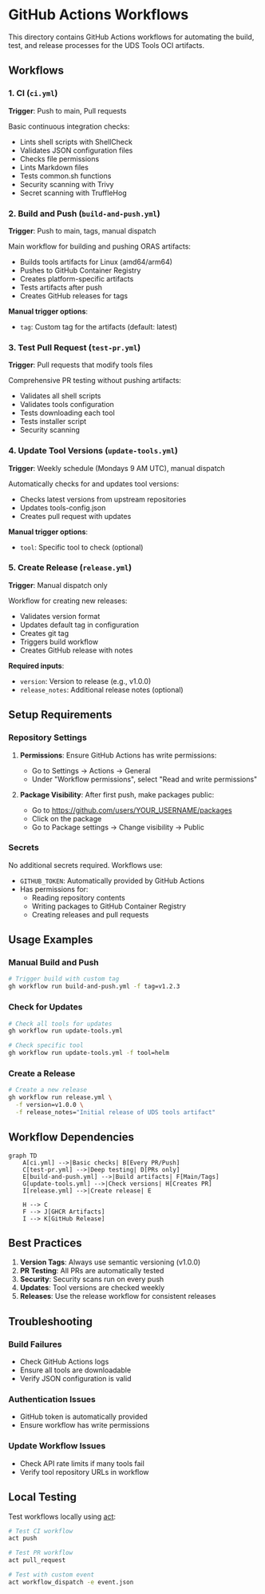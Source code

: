 # GitHub Actions Workflows

This directory contains GitHub Actions workflows for automating the build, test, and release processes for the UDS Tools OCI artifacts.

## Workflows

### 1. CI (`ci.yml`)
**Trigger**: Push to main, Pull requests

Basic continuous integration checks:
- Lints shell scripts with ShellCheck
- Validates JSON configuration files
- Checks file permissions
- Lints Markdown files
- Tests common.sh functions
- Security scanning with Trivy
- Secret scanning with TruffleHog

### 2. Build and Push (`build-and-push.yml`)
**Trigger**: Push to main, tags, manual dispatch

Main workflow for building and pushing ORAS artifacts:
- Builds tools artifacts for Linux (amd64/arm64)
- Pushes to GitHub Container Registry
- Creates platform-specific artifacts
- Tests artifacts after push
- Creates GitHub releases for tags

**Manual trigger options**:
- `tag`: Custom tag for the artifacts (default: latest)

### 3. Test Pull Request (`test-pr.yml`)
**Trigger**: Pull requests that modify tools files

Comprehensive PR testing without pushing artifacts:
- Validates all shell scripts
- Validates tools configuration
- Tests downloading each tool
- Tests installer script
- Security scanning

### 4. Update Tool Versions (`update-tools.yml`)
**Trigger**: Weekly schedule (Mondays 9 AM UTC), manual dispatch

Automatically checks for and updates tool versions:
- Checks latest versions from upstream repositories
- Updates tools-config.json
- Creates pull request with updates

**Manual trigger options**:
- `tool`: Specific tool to check (optional)

### 5. Create Release (`release.yml`)
**Trigger**: Manual dispatch only

Workflow for creating new releases:
- Validates version format
- Updates default tag in configuration
- Creates git tag
- Triggers build workflow
- Creates GitHub release with notes

**Required inputs**:
- `version`: Version to release (e.g., v1.0.0)
- `release_notes`: Additional release notes (optional)

## Setup Requirements

### Repository Settings

1. **Permissions**: Ensure GitHub Actions has write permissions:
   - Go to Settings → Actions → General
   - Under "Workflow permissions", select "Read and write permissions"

2. **Package Visibility**: After first push, make packages public:
   - Go to https://github.com/users/YOUR_USERNAME/packages
   - Click on the package
   - Go to Package settings → Change visibility → Public

### Secrets

No additional secrets required. Workflows use:
- `GITHUB_TOKEN`: Automatically provided by GitHub Actions
- Has permissions for:
  - Reading repository contents
  - Writing packages to GitHub Container Registry
  - Creating releases and pull requests

## Usage Examples

### Manual Build and Push
```bash
# Trigger build with custom tag
gh workflow run build-and-push.yml -f tag=v1.2.3
```

### Check for Updates
```bash
# Check all tools for updates
gh workflow run update-tools.yml

# Check specific tool
gh workflow run update-tools.yml -f tool=helm
```

### Create a Release
```bash
# Create a new release
gh workflow run release.yml \
  -f version=v1.0.0 \
  -f release_notes="Initial release of UDS tools artifact"
```

## Workflow Dependencies

```mermaid
graph TD
    A[ci.yml] -->|Basic checks| B[Every PR/Push]
    C[test-pr.yml] -->|Deep testing| D[PRs only]
    E[build-and-push.yml] -->|Build artifacts| F[Main/Tags]
    G[update-tools.yml] -->|Check versions| H[Creates PR]
    I[release.yml] -->|Create release| E
    
    H --> C
    F --> J[GHCR Artifacts]
    I --> K[GitHub Release]
```

## Best Practices

1. **Version Tags**: Always use semantic versioning (v1.0.0)
2. **PR Testing**: All PRs are automatically tested
3. **Security**: Security scans run on every push
4. **Updates**: Tool versions are checked weekly
5. **Releases**: Use the release workflow for consistent releases

## Troubleshooting

### Build Failures
- Check GitHub Actions logs
- Ensure all tools are downloadable
- Verify JSON configuration is valid

### Authentication Issues
- GitHub token is automatically provided
- Ensure workflow has write permissions

### Update Workflow Issues
- Check API rate limits if many tools fail
- Verify tool repository URLs in workflow

## Local Testing

Test workflows locally using [act](https://github.com/nektos/act):
```bash
# Test CI workflow
act push

# Test PR workflow
act pull_request

# Test with custom event
act workflow_dispatch -e event.json
```